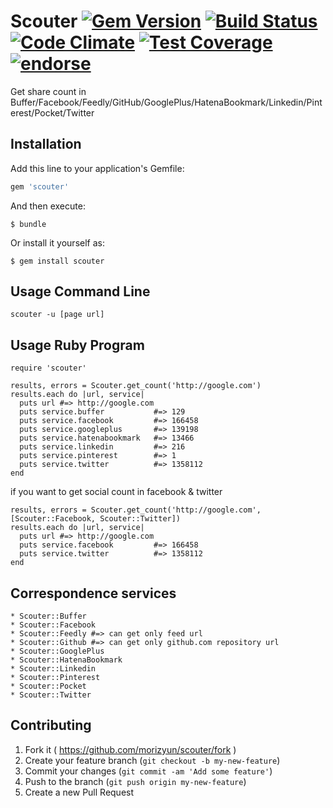 # Scouter [![Gem Version](https://badge.fury.io/rb/scouter.svg)](http://badge.fury.io/rb/scouter) [![Build Status](https://travis-ci.org/morizyun/scouter.svg?branch=master)](https://travis-ci.org/morizyun/scouter) [![Code Climate](https://codeclimate.com/github/morizyun/scouter/badges/gpa.svg)](https://codeclimate.com/github/morizyun/scouter) [![Test Coverage](https://codeclimate.com/github/morizyun/scouter/badges/coverage.svg)](https://codeclimate.com/github/morizyun/scouter) [![endorse](https://api.coderwall.com/morizyun/endorsecount.png)](https://coderwall.com/morizyun)

Get share count in Buffer/Facebook/Feedly/GitHub/GooglePlus/HatenaBookmark/Linkedin/Pinterest/Pocket/Twitter

## Installation

Add this line to your application's Gemfile:

```ruby
gem 'scouter'
```

And then execute:

    $ bundle

Or install it yourself as:

    $ gem install scouter

## Usage Command Line

	scouter -u [page url]

## Usage Ruby Program

	require 'scouter'

	results, errors = Scouter.get_count('http://google.com')
	results.each do |url, service|
	  puts url #=> http://google.com
	  puts service.buffer           #=> 129
	  puts service.facebook         #=> 166458
	  puts service.googleplus       #=> 139198
	  puts service.hatenabookmark   #=> 13466
	  puts service.linkedin         #=> 216
      puts service.pinterest        #=> 1
      puts service.twitter          #=> 1358112
	end
	
if you want to get social count in facebook & twitter

	results, errors = Scouter.get_count('http://google.com', [Scouter::Facebook, Scouter::Twitter])
	results.each do |url, service|
	  puts url #=> http://google.com
	  puts service.facebook         #=> 166458
      puts service.twitter          #=> 1358112
	end
	
## Correspondence services

    * Scouter::Buffer
    * Scouter::Facebook
    * Scouter::Feedly #=> can get only feed url
    * Scouter::Github #=> can get only github.com repository url
    * Scouter::GooglePlus
    * Scouter::HatenaBookmark
    * Scouter::Linkedin
    * Scouter::Pinterest
    * Scouter::Pocket
    * Scouter::Twitter

## Contributing

1. Fork it ( https://github.com/morizyun/scouter/fork )
2. Create your feature branch (`git checkout -b my-new-feature`)
3. Commit your changes (`git commit -am 'Add some feature'`)
4. Push to the branch (`git push origin my-new-feature`)
5. Create a new Pull Request
